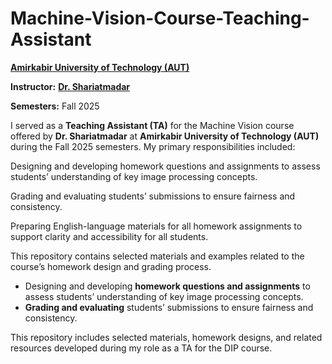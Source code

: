 # Machine-Vision-Course-Teaching-Assistant

**[Amirkabir University of Technology (AUT)](https://aut.ac.ir/en)**

**Instructor:**
**[Dr. Shariatmadar](https://scholar.google.com/citations?user=SrN4regAAAAJ&hl=en)**

**Semesters:**
Fall 2025

I served as a **Teaching Assistant (TA)** for the Machine Vision course offered by **Dr. Shariatmadar** at **Amirkabir University of Technology (AUT)** during the Fall 2025 semesters.
My primary responsibilities included:

Designing and developing homework questions and assignments to assess students’ understanding of key image processing concepts.

Grading and evaluating students’ submissions to ensure fairness and consistency.

Preparing English-language materials for all homework assignments to support clarity and accessibility for all students.

This repository contains selected materials and examples related to the course’s homework design and grading process.


- Designing and developing **homework questions and assignments** to assess students’ understanding of key image processing concepts. 
- **Grading and evaluating** students’ submissions to ensure fairness and consistency.

This repository includes selected materials, homework designs, and related resources developed during my role as a TA for the DIP course.

